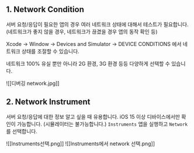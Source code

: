 ## 1. Network Condition
   
서버 요청/응답이 필요한 앱의 경우 여러 네트워크 상태에 대해서 테스트가 필요합니다. (네트워크가 좋지 않을 경우, 네트워크가 끊겼을 경우 앱의 동작 확인 등)

Xcode → Window → Devices and Simulator → DEVICE CONDITIONS 에서 네트워크 상태를 조절할 수 있습니다.

네트워크 100% 유실 뿐만 아니라 2G 환경, 3G 환경 등등 다양하게 선택할 수 있습니다.


![[디버깅 network.jpg]]


## 2. Network Instrument

 서버 요청/응답에 대한 정보 알고 싶을 때 유용합니다. iOS 15 이상 디바이스에서만 확인이 가능합니다. (시뮬레이터는 불가능합니다.) `Instruments` 앱을 실행하고 `Network`를 선택합니다.

![[Instruments선택.png]]
![[Instruments에서 network 선택.png]]

